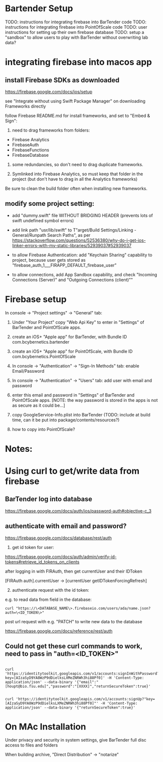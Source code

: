 # Bartender Setup

TODO: instructions for integrating firebase into BarTender code
TODO: instructions for integrating firebase into PointOfScale code
TODO: user instructions for setting up their own firebase database
TODO: setup a "sandbox" to allow users to play with BarTender without overwriting lab data?


# integrating firebase into macos app

## install Firebase SDKs as downloaded

https://firebase.google.com/docs/ios/setup

see "Integrate without using Swift Package Manager" on downloading Frameworks directly

follow Firebase README.md for install frameworks, and set to "Embed & Sign":

1. need to drag frameworks from folders:

- Firebase Analytics
- FirebaseAuth
- FirebaseFunctions
- FirebaseDatabase 

1. some redundancies, so don't need to drag duplicate frameworks. 

1. Symlinked into Firebase Analytics, so must keep that folder in the project (but don't have to drag in all the Analytics frameworks)

Be sure to clean the build folder often when installing new frameworks.

## modify some project setting:

- add "dummy.swift" file WITHOUT BRIDGING HEADER (prevents lots of swift undefined symbol errors)

- add link path "usr/lib/swift" to T"arget/Build Settings/Linking - General/Runpath Search Paths", as per https://stackoverflow.com/questions/52536380/why-do-i-get-ios-linker-errors-with-my-static-libraries/52939037#52939037

- to allow Firebase Authentication: add "Keychain Sharing" capability to project, because user gets stored as "firebase_auth_1___FIRAPP_DEFAULT_firebase_user"

- to allow connections, add App Sandbox capability, and check "Incoming Connections (Server)" and "Outgoing Connections (client)""


# Firebase setup

In console -> "Project settings" -> "General" tab:

1. Under "Your Project" copy "Web Api Key" to enter in "Settings" of BarTender and PointOfScale apps.


2. create an iOS+ "Apple app" for BarTender, with Bundle ID com.bcybernetics.bartender

2. create an iOS+ "Apple app" for PointOfScale, with Bundle ID com.bcybernetics.PointOfScale

3. In console -> "Authentication" -> "Sign-In Methods" tab:
    enable Email/Password

4. In console -> "Authentication" -> "Users" tab:
    add user with email and password 
   
4. enter this email and password in "Settings" of BarTender and PointOfScale apps.
    [NOTE: the way password is stored in the apps is not as secure as it could be...]


4. copy GoogleService-Info.plist into BarTender (TODO: include at build time, can it be put into package/contents/resources?)

4. how to copy into PointOfScale?


# Notes:

# Using curl to get/write data from firebase

## BarTender log into database

https://firebase.google.com/docs/auth/ios/password-auth#objective-c_3

## authenticate with email and password?

https://firebase.google.com/docs/database/rest/auth

1. get id token for user: 

https://firebase.google.com/docs/auth/admin/verify-id-tokens#retrieve_id_tokens_on_clients

after logging in with FIRAuth, then get currentUser and their IDToken

[FIRAuth auth].currentUser -> [currentUser getIDTokenForcingRefresh]


2. authenticate request with the id token:

e.g. to read data from field in the database:

```curl "https://\<DATABASE_NAME\>.firebaseio.com/users/ada/name.json?auth=\<ID_TOKEN\>"```

post url request with e.g. "PATCH" to write new data to the database

https://firebase.google.com/docs/reference/rest/auth

## Could not get these curl commands to work, need to pass in "auth=\<ID_TOKEN\>"

```

curl 'https://identitytoolkit.googleapis.com/v1/accounts:signInWithPassword?key=[AIzaSyD9YA8WzP9dDielksLXMeZNRWh3hi88Pf0]' -H 'Content-Type: application/json' --data-binary '{"email":"[houpt@bio.fsu.edu]","password":"[XXXX]","returnSecureToken":true}'


curl 'https://identitytoolkit.googleapis.com/v1/accounts:signUp?"key=[AIzaSyD9YA8WzP9dDielksLXMeZNRWh3hi88Pf0]"' -H 'Content-Type: application/json' --data-binary '{"returnSecureToken":true}'

```


# On MAc Installation

Under privacy and security in system settings, give BarTender full disc access to files and folders

When building archive, "Direct Distribution" -> "notarize"

